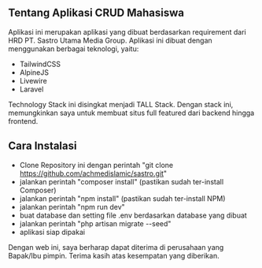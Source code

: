 ## Tentang Aplikasi CRUD Mahasiswa

Aplikasi ini merupakan aplikasi yang dibuat berdasarkan requirement dari HRD PT. Sastro Utama Media Group. Aplikasi ini dibuat dengan menggunakan berbagai teknologi, yaitu:
- TailwindCSS
- AlpineJS
- Livewire
- Laravel

Technology Stack ini disingkat menjadi TALL Stack. Dengan stack ini, memungkinkan saya untuk membuat situs full featured dari backend hingga frontend.

## Cara Instalasi

- Clone Repository ini dengan perintah "git clone https://github.com/achmedislamic/sastro.git"
- jalankan perintah "composer install" (pastikan sudah ter-install Composer)
- jalankan perintah "npm install" (pastikan sudah ter-install NPM)
- jalankan perintah "npm run dev"
- buat database dan setting file .env berdasarkan database yang dibuat
- jalankan perintah "php artisan migrate --seed"
- aplikasi siap dipakai

Dengan web ini, saya berharap dapat diterima di perusahaan yang Bapak/Ibu pimpin. Terima kasih atas kesempatan yang diberikan.
